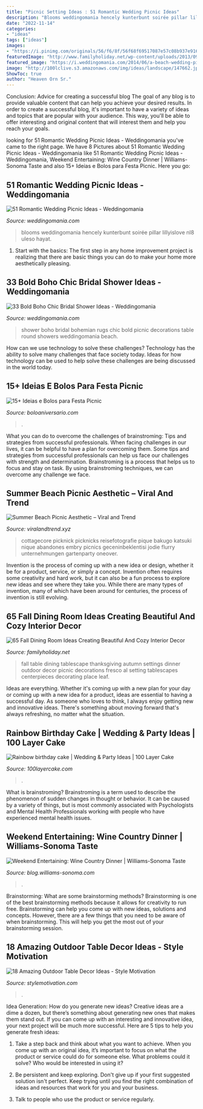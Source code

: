 ```yaml
---
title: "Picnic Setting Ideas : 51 Romantic Wedding Picnic Ideas"
description: "Blooms weddingomania hencely kunterbunt soirée pillar lillyislove nl8 uleso hayat"
date: "2022-11-14"
categories:
- "ideas"
tags: ["ideas"]
images:
- "https://i.pinimg.com/originals/56/f6/8f/56f68f69517087e57c08b937e916301d.jpg"
featuredImage: "http://www.familyholiday.net/wp-content/uploads/2013/09/Fall-Dining-Room-Ideas-37.jpg"
featured_image: "https://i.weddingomania.com/2014/06/a-beach-wedding-picnic-with-lights-a-low-table-lots-of-pillows-greenery-and-white-blooms-neutral-candles.jpg"
image: "http://100lclive.s3.amazonaws.com/img/ideas/landscape/147662.jpg?a=1628879885.3781"
ShowToc: true
author: "Heaven Orn Sr."
---
```



Conclusion: Advice for creating a successful blog
The goal of any blog is to provide valuable content that can help you achieve your desired results. In order to create a successful blog, it's important to have a variety of ideas and topics that are popular with your audience. This way, you'll be able to offer interesting and original content that will interest them and help you reach your goals.

	

		
looking for 51 Romantic Wedding Picnic Ideas - Weddingomania you've came to the right page. We have 8 Pictures about 51 Romantic Wedding Picnic Ideas - Weddingomania like 51 Romantic Wedding Picnic Ideas - Weddingomania, Weekend Entertaining: Wine Country Dinner | Williams-Sonoma Taste and also 15+ Ideias e Bolos para Festa Picnic. Here you go:
		
    
## 51 Romantic Wedding Picnic Ideas - Weddingomania

<img loading=lazy src="https://i.weddingomania.com/2014/06/a-beach-wedding-picnic-with-lights-a-low-table-lots-of-pillows-greenery-and-white-blooms-neutral-candles.jpg" onerror="this.onerror=null;this.src='https://tse2.mm.bing.net/th?id=OIP.GPQVwptDBPbvi3assfc_ggHaK-&amp;pid=15.1';" alt="51 Romantic Wedding Picnic Ideas - Weddingomania">

_Source: weddingomania.com_

>blooms weddingomania hencely kunterbunt soirée pillar lillyislove nl8 uleso hayat. 

	

1. Start with the basics: The first step in any home improvement project is realizing that there are basic things you can do to make your home more aesthetically pleasing.

    
## 33 Bold Boho Chic Bridal Shower Ideas - Weddingomania

<img loading=lazy src="http://i.weddingomania.com/2016/11/03-a-boho-bridal-shower-with-bold-round-rugs.jpg" onerror="this.onerror=null;this.src='https://tse3.mm.bing.net/th?id=OIP.VTIvloBfVGWUOb70SoT5sQHaJ4&amp;pid=15.1';" alt="33 Bold Boho Chic Bridal Shower Ideas - Weddingomania">

_Source: weddingomania.com_

>shower boho bridal bohemian rugs chic bold picnic decorations table round showers weddingomania beach. 

	

How can we use technology to solve these challenges?
Technology has the ability to solve many challenges that face society today. Ideas for how technology can be used to help solve these challenges are being discussed in the world today.

    
## 15+ Ideias E Bolos Para Festa Picnic

<img loading=lazy src="http://www.boloaniversario.com/wp-content/uploads/decoracao-festa-picnic-5.jpg" onerror="this.onerror=null;this.src='https://tse2.mm.bing.net/th?id=OIP.60E9QO7iNNGMJ79OvMLxBAHaJ4&amp;pid=15.1';" alt="15+ Ideias e Bolos para Festa Picnic">

_Source: boloaniversario.com_

>. 

	

What you can do to overcome the challenges of brainstroming: Tips and strategies from successful professionals.
When facing challenges in our lives, it can be helpful to have a plan for overcoming them. Some tips and strategies from successful professionals can help us face our challenges with strength and determination. Brainstroming is a process that helps us to focus and stay on task. By using brainstroming techniques, we can overcome any challenge we face.

    
## Summer Beach Picnic Aesthetic – Viral And Trend

<img loading=lazy src="https://i.pinimg.com/originals/56/f6/8f/56f68f69517087e57c08b937e916301d.jpg" onerror="this.onerror=null;this.src='https://tse3.mm.bing.net/th?id=OIP.avmrzCyPed2f7TXtnhtC4gHaJ4&amp;pid=15.1';" alt="Summer Beach Picnic Aesthetic – Viral and Trend">

_Source: viralandtrend.xyz_

>cottagecore picknick picknicks reisefotografie pique bakugo katsuki nique abandones embry picnics geceninbeklentisi jodie flurry unternehmungen gartenparty oneover. 

	

Invention is the process of coming up with a new idea or design, whether it be for a product, service, or simply a concept. Invention often requires some creativity and hard work, but it can also be a fun process to explore new ideas and see where they take you. While there are many types of invention, many of which have been around for centuries, the process of invention is still evolving.

    
## 65 Fall Dining Room Ideas Creating Beautiful And Cozy Interior Decor

<img loading=lazy src="http://www.familyholiday.net/wp-content/uploads/2013/09/Fall-Dining-Room-Ideas-37.jpg" onerror="this.onerror=null;this.src='https://tse4.mm.bing.net/th?id=OIP.gvDawULpoYrAmox6LeWWuwHaJ4&amp;pid=15.1';" alt="65 Fall Dining Room Ideas Creating Beautiful And Cozy Interior Decor">

_Source: familyholiday.net_

>fall table dining tablescape thanksgiving autumn settings dinner outdoor decor picnic decorations fresco al setting tablescapes centerpieces decorating place leaf. 

	

Ideas are everything. Whether it's coming up with a new plan for your day or coming up with a new idea for a product, ideas are essential to having a successful day. As someone who loves to think, I always enjoy getting new and innovative ideas. There's something about moving forward that's always refreshing, no matter what the situation.

    
## Rainbow Birthday Cake | Wedding &amp; Party Ideas | 100 Layer Cake

<img loading=lazy src="http://100lclive.s3.amazonaws.com/img/ideas/landscape/147662.jpg?a=1628879885.3781" onerror="this.onerror=null;this.src='https://tse4.mm.bing.net/th?id=OIP.IJ--HFLxGDt7MQ8cAdU4UwHaKv&amp;pid=15.1';" alt="Rainbow birthday cake | Wedding &amp; Party Ideas | 100 Layer Cake">

_Source: 100layercake.com_

>. 

	

What is brainstroming?
Brainstroming is a term used to describe the phenomenon of sudden changes in thought or behavior. It can be caused by a variety of things, but is most commonly associated with Psychologists and Mental Health Professionals working with people who have experienced mental health issues.

    
## Weekend Entertaining: Wine Country Dinner | Williams-Sonoma Taste

<img loading=lazy src="https://blog.williams-sonoma.com/wp-content/uploads/2013/07/WS13D0157.jpg" onerror="this.onerror=null;this.src='https://tse2.mm.bing.net/th?id=OIP.jpSMw0iPuWSO_yxcnmKkNwHaJ3&amp;pid=15.1';" alt="Weekend Entertaining: Wine Country Dinner | Williams-Sonoma Taste">

_Source: blog.williams-sonoma.com_

>. 

	

Brainstorming: What are some brainstorming methods?
Brainstorming is one of the best brainstorming methods because it allows for creativity to run free. Brainstorming can help you come up with new ideas, solutions and concepts. However, there are a few things that you need to be aware of when brainstorming. This will help you get the most out of your brainstorming session.

    
## 18 Amazing Outdoor Table Decor Ideas - Style Motivation

<img loading=lazy src="http://www.stylemotivation.com/wp-content/uploads/2013/10/20-Amazing-Outdoor-Table-Décor-Ideas-17.jpg" onerror="this.onerror=null;this.src='https://tse1.mm.bing.net/th?id=OIP.bc6OYQ14R-_sc_0ndNyENAAAAA&amp;pid=15.1';" alt="18 Amazing Outdoor Table Decor Ideas - Style Motivation">

_Source: stylemotivation.com_

>. 

	

Idea Generation: How do you generate new ideas?
Creative ideas are a dime a dozen, but there’s something about generating new ones that makes them stand out. If you can come up with an interesting and innovative idea, your next project will be much more successful. Here are 5 tips to help you generate fresh ideas:
1. Take a step back and think about what you want to achieve. When you come up with an original idea, it’s important to focus on what the product or service could do for someone else. What problems could it solve? Who would be interested in using it?

2. Be persistent and keep exploring. Don't give up if your first suggested solution isn't perfect. Keep trying until you find the right combination of ideas and resources that work for you and your business.

3. Talk to people who use the product or service regularly.


